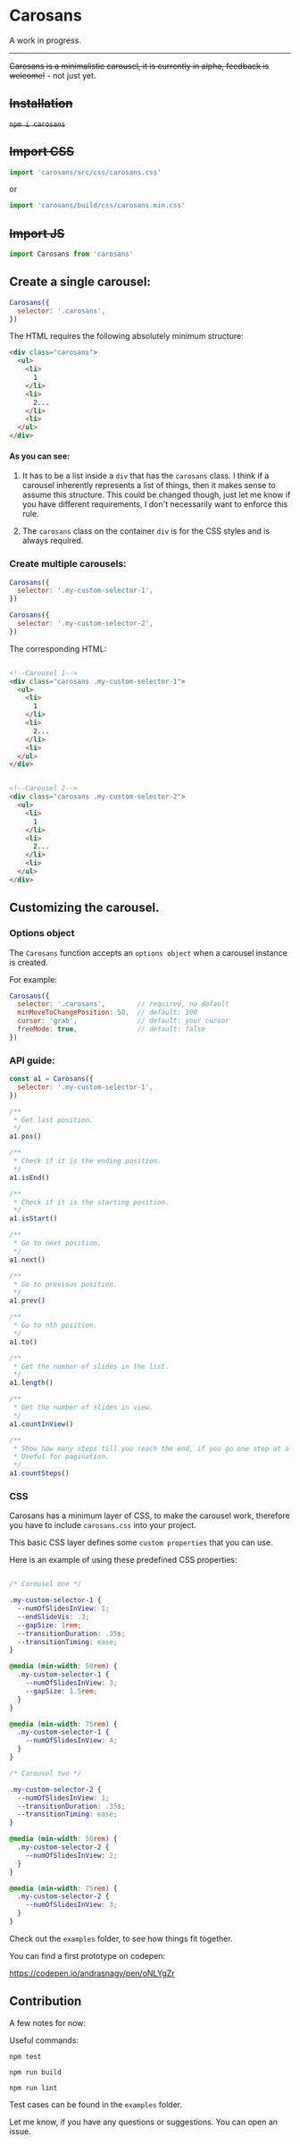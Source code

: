 # Carosans

A work in progress.
___

~~Carosans is a minimalistic carousel, it is currently in alpha, feedback is welcome!~~ - not just yet.

## ~~Installation~~

~~`npm i carosans`~~

## ~~Import CSS~~
```javascript
import 'carosans/src/css/carosans.css'
```
or
```javascript
import 'carosans/build/css/carosans.min.css'
```
## ~~Import JS~~
```javascript
import Carosans from 'carosans'
```

## Create a single carousel:

```javascript
Carosans({
  selector: '.carosans',
})
```

The HTML requires the following absolutely minimum structure:

```html
<div class="carosans">
  <ul>
    <li>
      1 
    </li>
    <li>
      2...
    </li>
    <li>
  </ul>
</div>
```

#### As you can see:

1. It has to be a list inside a `div` that has the `carosans` class. I think if a carousel inherently represents a list of things, then it makes sense to assume this structure. This could be changed though, just let me know if you have different requirements, I don't necessarily want to enforce this rule.

2. The `carosans` class on the container `div` is for the CSS styles and is always required.

### Create multiple carousels:

```javascript
Carosans({
  selector: '.my-custom-selector-1',
})
```

```javascript
Carosans({
  selector: '.my-custom-selector-2',
})
```

The corresponding HTML:

```html

<!--Carousel 1-->
<div class="carosans .my-custom-selector-1">
  <ul>
    <li>
      1 
    </li>
    <li>
      2...
    </li>
    <li>
  </ul>
</div>


<!--Carousel 2-->
<div class="carosans .my-custom-selector-2">
  <ul>
    <li>
      1 
    </li>
    <li>
      2...
    </li>
    <li>
  </ul>
</div>
```

## Customizing the carousel.

### Options object

The `Carosans` function accepts an `options object` when a carousel instance is created.

For example:

```javascript
Carosans({
  selector: '.carosans',        // required, no default
  minMoveToChangePosition: 50,  // default: 100
  cursor: 'grab',               // default: your cursor 
  freeMode: true,               // default: false
})
```

### API guide:

```javascript
const a1 = Carosans({
  selector: '.my-custom-selector-1',
})

/**
 * Get last position.
 */
a1.pos()

/**
 * Check if it is the ending position.
 */
a1.isEnd()

/**
 * Check if it is the starting position.
 */
a1.isStart()

/**
 * Go to next position.
 */
a1.next()

/**
 * Go to previous position.
 */
a1.prev()

/**
 * Go to nth position.
 */
a1.to()

/**
 * Get the number of slides in the list.
 */
a1.length()

/**
 * Get the number of slides in view.
 */
a1.countInView()

/**
 * Show how many steps till you reach the end, if you go one step at a time.
 * Useful for pagination.
 */
a1.countSteps()
```

### CSS

Carosans has a minimum layer of CSS, to make the carousel work, therefore you have to include `carosans.css` into your project.

This basic CSS layer defines some `custom properties` that you can use.

Here is an example of using these predefined CSS properties:

```css

/* Carousel one */

.my-custom-selector-1 {
  --numOfSlidesInView: 1;
  --endSlideVis: .3;
  --gapSize: 1rem;
  --transitionDuration: .35s;
  --transitionTiming: ease;
}

@media (min-width: 50rem) {
  .my-custom-selector-1 {
    --numOfSlidesInView: 3;
    --gapSize: 1.5rem;
  }
}

@media (min-width: 75rem) {
  .my-custom-selector-1 {
    --numOfSlidesInView: 4;
  }
}

/* Carousel two */

.my-custom-selector-2 {
  --numOfSlidesInView: 1;
  --transitionDuration: .35s;
  --transitionTiming: ease;
}

@media (min-width: 50rem) {
  .my-custom-selector-2 {
    --numOfSlidesInView: 2;
  }
}

@media (min-width: 75rem) {
  .my-custom-selector-2 {
    --numOfSlidesInView: 3;
  }
}
```

Check out the `examples` folder, to see how things fit together.

You can find a first prototype on codepen:

https://codepen.io/andrasnagy/pen/oNLYgZr

## Contribution

A few notes for now:

Useful commands:

`npm test`

`npm run build`

`npm run lint`

Test cases can be found in the `examples` folder.

Let me know, if you have any questions or suggestions. You can open an issue.
